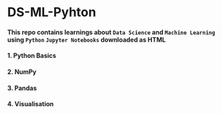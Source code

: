 # DS-ML-Pyhton
#### This repo contains learnings about `Data Science` and `Machine Learning` using `Python` `Jupyter Notebooks` downloaded as HTML
#### 1.  Python Basics
#### 2.  NumPy
#### 3.  Pandas
#### 4.  Visualisation
